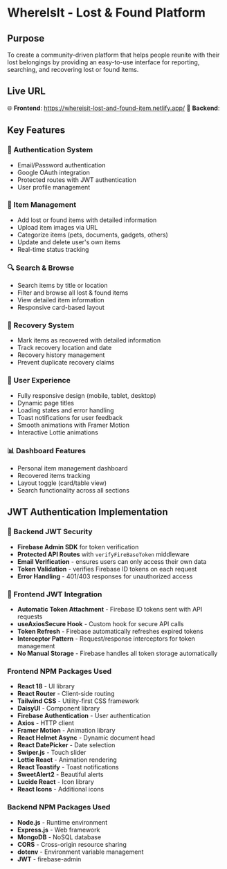 # WhereIsIt - Lost & Found Platform

## Purpose
To create a community-driven platform that helps people reunite with their lost belongings by providing an easy-to-use interface for reporting, searching, and recovering lost or found items.

## Live URL
🌐 **Frontend**: https://whereisit-lost-and-found-item.netlify.app/ 
🔗 **Backend**: 

## Key Features

### 🔐 Authentication System
- Email/Password authentication
- Google OAuth integration
- Protected routes with JWT authentication
- User profile management

### 📝 Item Management
- Add lost or found items with detailed information
- Upload item images via URL
- Categorize items (pets, documents, gadgets, others)
- Update and delete user's own items
- Real-time status tracking

### 🔍 Search & Browse
- Search items by title or location
- Filter and browse all lost & found items
- View detailed item information
- Responsive card-based layout

### 🎯 Recovery System
- Mark items as recovered with detailed information
- Track recovery location and date
- Recovery history management
- Prevent duplicate recovery claims

### 🎨 User Experience
- Fully responsive design (mobile, tablet, desktop)
- Dynamic page titles
- Loading states and error handling
- Toast notifications for user feedback
- Smooth animations with Framer Motion
- Interactive Lottie animations

### 📊 Dashboard Features
- Personal item management dashboard
- Recovered items tracking
- Layout toggle (card/table view)
- Search functionality across all sections

## JWT Authentication Implementation

### 🔧 Backend JWT Security
- **Firebase Admin SDK** for token verification
- **Protected API Routes** with `verifyFireBaseToken` middleware
- **Email Verification** - ensures users can only access their own data
- **Token Validation** - verifies Firebase ID tokens on each request
- **Error Handling** - 401/403 responses for unauthorized access

### 🎨 Frontend JWT Integration
- **Automatic Token Attachment** - Firebase ID tokens sent with API requests
- **useAxiosSecure Hook** - Custom hook for secure API calls
- **Token Refresh** - Firebase automatically refreshes expired tokens
- **Interceptor Pattern** - Request/response interceptors for token management
- **No Manual Storage** - Firebase handles all token storage automatically

### Frontend NPM Packages Used
- **React 18** - UI library
- **React Router** - Client-side routing
- **Tailwind CSS** - Utility-first CSS framework
- **DaisyUI** - Component library
- **Firebase Authentication** - User authentication
- **Axios** - HTTP client
- **Framer Motion** - Animation library
- **React Helmet Async** - Dynamic document head
- **React DatePicker** - Date selection
- **Swiper.js** - Touch slider
- **Lottie React** - Animation rendering
- **React Toastify** - Toast notifications
- **SweetAlert2** - Beautiful alerts
- **Lucide React** - Icon library
- **React Icons** - Additional icons

### Backend NPM Packages Used
- **Node.js** - Runtime environment
- **Express.js** - Web framework
- **MongoDB** - NoSQL database
- **CORS** - Cross-origin resource sharing
- **dotenv** - Environment variable management
- **JWT** - firebase-admin



